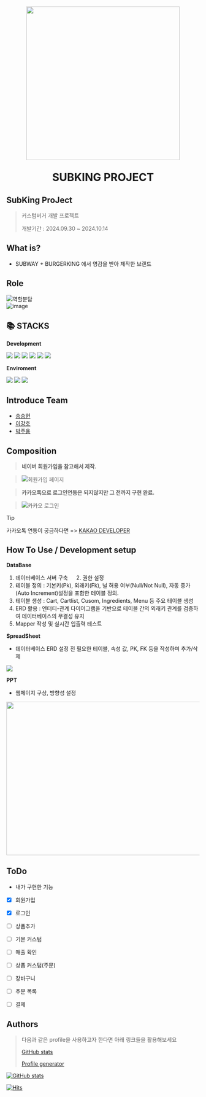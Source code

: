 <h1 align="center">
<img src = "https://github.com/user-attachments/assets/519acc0d-2b68-4410-bf15-05df2d098d6c" width="400" height="400"/>
 
  SUBKING PROJECT
</h1>
<p align="center">

 
</p>

## SubKing ProJect
> 커스텀버거 개발 프로젝트
> 
> 개발기간 : 2024.09.30 ~ 2024.10.14


## What is? 

-   SUBWAY + BURGERKING 에서 영감을 받아 제작한 브랜드

## Role
![역할분담](https://github.com/user-attachments/assets/d008f084-6ead-4e12-b18d-cdf27375025f) 
<br>
![image](https://github.com/user-attachments/assets/cefa3ac9-ee0d-4ba7-9c81-d4e2577eadf6)



<div align="left">
  <h2>📚 STACKS</h2>
 
 **Development** 
 
  <img src="https://img.shields.io/badge/MySQL-005C84?style=for-the-badge&logo=mysql&logoColor=white">    
  <img src="https://img.shields.io/badge/HTML-239120?style=for-the-badge&logo=html5&logoColor=white"> 
  <img src="https://img.shields.io/badge/Eclipse-2C2255?style=for-the-badge&logo=eclipse&logoColor=white">  
  <img src="https://img.shields.io/badge/css-1572B6?style=for-the-badge&logo=css3&logoColor=white"> 
  <img src="https://img.shields.io/badge/javascript-F7DF1E?style=for-the-badge&logo=javascript&logoColor=black"> 
  <img src="https://img.shields.io/badge/Java-ED8B00?style=for-the-badge&logo=openjdk&logoColor=white">
  <br>
 
 **Enviroment**

  <img src="https://img.shields.io/badge/apache tomcat-F8DC75?style=for-the-badge&logo=apachetomcat&logoColor=white">
  <img src="https://img.shields.io/badge/git-F05032?style=for-the-badge&logo=git&logoColor=white"> 
  <img src="https://img.shields.io/badge/VSCode-0078D4?style=for-the-badge&logo=visual%20studio%20code&logoColor=white">   
 
  
  
</div>

## Introduce Team 
- [송승현](https://github.com/seunghyeon22)
- [이강호](https://github.com/LeeKangHo1)
- [박주용](https://github.com/cfyle)



## Composition
> **네이버 회원가입을 참고해서 제작.**

> ![회원가입 페이지](https://github.com/user-attachments/assets/1b0b527a-9a7e-4024-856a-6b0c3a4edd74)


> **카카오톡으로 로그인연동은 되지않지만 그 전까지 구현 완료.**

> ![카카오 로그인](https://github.com/user-attachments/assets/0163f9fd-4eda-486e-b998-cc5d012e2256)

> [!TIP]
> 
> 카카오톡 연동이 궁금하다면 => [KAKAO DEVELOPER](https://developers.kakao.com/)
>


## How To Use / Development setup

**DataBase** 
   1. 데이터베이스 서버 구축
　 2. 권한 설정 
   3. 테이블 정의 : 기본키(Pk), 외래키(Fk), 널 허용 여부(Null/Not Null), 자동 증가(Auto Increment)설정을 포함한 테이블 정의.
   4. 테이블 생성 : Cart, Cartlist, Cusom, Ingredients, Menu 등 주요 테이블 생성 
   5. ERD 활용   : 엔터티-관계 다이어그램을 기반으로 테이블 간의 외래키 관계를 검증하여 데이터베이스의 무결성 유지 
   6. Mapper 작성 및 실시간 입출력 테스트



**SpreadSheet**
- 데이터베이스 ERD 설정 전 필요한 테이블, 속성 값, PK, FK 등을 작성하며 추가/삭제

<img src = https://github.com/user-attachments/assets/86223cf0-a47c-4d05-bd7c-f2db46ecdbc7>



**PPT**
- 웹페이지 구상, 방향성 설정 
<img src = "https://github.com/user-attachments/assets/49fe2a8c-1cef-4df1-8bf0-4d96deb0e454"  width="700" height="400"/>



## ToDo

- 내가 구현한 기능


*   [x] 회원가입
*   [x] 로그인
*   [ ] 상품추가
*   [ ] 기본 커스텀
*   [ ] 매출 확인
*   [ ] 상품 커스텀(주문)
*   [ ] 장바구니
*   [ ] 주문 목록
*   [ ] 결제

    

    
## Authors


> 다음과 같은 profile을 사용하고자 한다면 아래 링크들을 활용해보세요
>
> [GitHub stats](https://github.com/anuraghazra/github-readme-stats)
>
> [Profile generator](https://gprm.itsvg.in/)

[![GitHub stats](https://github-readme-stats.vercel.app/api?username=SYacuCLoud)](https://github.com/Seodongchann)

       

[![Hits](https://hits.seeyoufarm.com/api/count/incr/badge.svg?url=https%3A%2F%2Fgithub.com%2Fgjbae1212%2Fhit-counter)](https://hits.seeyoufarm.com)

